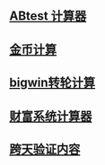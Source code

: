 ## [ABtest 计算器](tools_html/abtest-calculator.html)
## [金币计算](tools_html/coins-calculator.html)
## [bigwin转轮计算](tools_html/bigwin-calculator.html)
## [财富系统计算器](tools_html/income-calculator.html)
## [跨天验证内容](tools_html/cross-day-validator.html)
